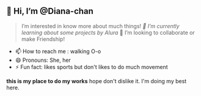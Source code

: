 ## 👋 Hi, I’m @Diana-chan
> I’m interested in know more about much things! 
_🌱 I’m currently learning about some projects by Alura_
💞️ I’m looking to collaborate or make Friendship!
- 📫 How to reach me : walking O-o
- 😄 Pronouns: She, her
- ⚡ Fun fact: likes sports but don't likes to do much movement

**this is my place to do my works**  hope don't dislike it. I'm doing my best here. 


